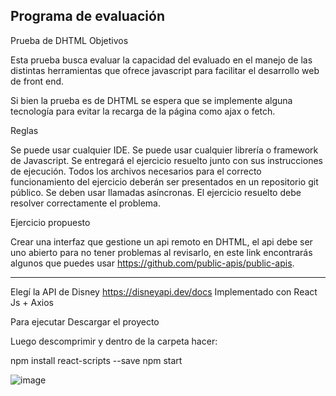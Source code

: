 Programa de evaluación
------------------------
Prueba de DHTML
Objetivos


Esta prueba busca evaluar la capacidad del evaluado en el manejo de las distintas herramientas que ofrece javascript para facilitar el desarrollo web de front end.

Si bien la prueba es de DHTML se espera que se implemente alguna tecnología para evitar la recarga de la página como ajax o fetch.

Reglas


Se puede usar cualquier IDE.
Se puede usar cualquier librería o framework de Javascript.
Se entregará el ejercicio resuelto junto con sus instrucciones de ejecución.
Todos los archivos necesarios para el correcto funcionamiento del ejercicio deberán ser presentados en un repositorio git público.
Se deben usar llamadas asíncronas.
El ejercicio resuelto debe resolver correctamente el problema.

Ejercicio propuesto

Crear una interfaz que gestione un api remoto en DHTML, el api debe ser uno abierto para no tener problemas al revisarlo, en este link encontrarás algunos que puedes usar https://github.com/public-apis/public-apis.

--- 

Elegí la API de Disney
https://disneyapi.dev/docs
Implementado con React Js + Axios


Para ejecutar Descargar el proyecto

Luego descomprimir y dentro de la carpeta hacer:

npm install react-scripts --save
npm start

![image](https://user-images.githubusercontent.com/28865427/174329354-7cc98518-8c85-4890-a03b-6b367200a3f4.png)


